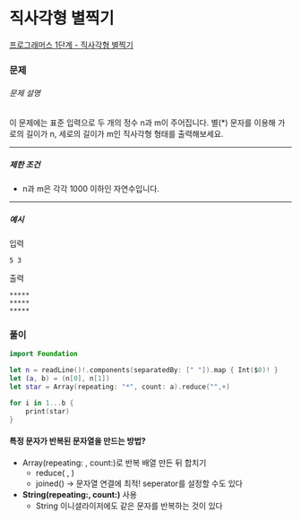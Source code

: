 # 직사각형 별찍기

[프로그래머스 1단계 - 직사각형 별찍기](https://programmers.co.kr/learn/courses/30/lessons/12969?language=swift)



### 문제

###### 문제 설명

이 문제에는 표준 입력으로 두 개의 정수 n과 m이 주어집니다.
별(*) 문자를 이용해 가로의 길이가 n, 세로의 길이가 m인 직사각형 형태를 출력해보세요.

------

##### 제한 조건

- n과 m은 각각 1000 이하인 자연수입니다.

------

##### 예시

입력

```
5 3
```

출력

```
*****
*****
*****
```



### 풀이

```swift
import Foundation

let n = readLine()!.components(separatedBy: [" "]).map { Int($0)! }
let (a, b) = (n[0], n[1])
let star = Array(repeating: "*", count: a).reduce("",+)

for i in 1...b {
    print(star)
}
```



#### 특정 문자가 반복된 문자열을 만드는 방법?

- Array(repeating: , count:)로 반복 배열 만든 뒤 합치기
  - reduce( , )
  - joined() -> 문자열 연결에 최적! seperator를 설정할 수도 있다
- **String(repeating:, count:)** 사용
  - String 이니셜라이저에도 같은 문자를 반복하는 것이 있다



